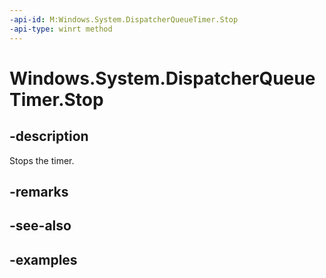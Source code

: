 ```yaml
---
-api-id: M:Windows.System.DispatcherQueueTimer.Stop
-api-type: winrt method
---
```


<!-- Method syntax.
public void DispatcherQueueTimer.Stop()
-->

# Windows.System.DispatcherQueueTimer.Stop

## -description
Stops the timer.

## -remarks

## -see-also

## -examples
